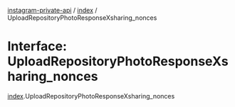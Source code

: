 [instagram-private-api](../../README.md) / [index](../../modules/index.md) / UploadRepositoryPhotoResponseXsharing_nonces

# Interface: UploadRepositoryPhotoResponseXsharing\_nonces

[index](../../modules/index.md).UploadRepositoryPhotoResponseXsharing_nonces
